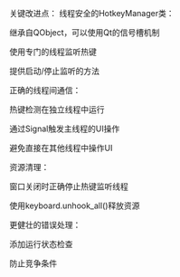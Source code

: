 关键改进点：
线程安全的HotkeyManager类：

继承自QObject，可以使用Qt的信号槽机制

使用专门的线程监听热键

提供启动/停止监听的方法

正确的线程间通信：

热键检测在独立线程中运行

通过Signal触发主线程的UI操作

避免直接在其他线程中操作UI

资源清理：

窗口关闭时正确停止热键监听线程

使用keyboard.unhook_all()释放资源

更健壮的错误处理：

添加运行状态检查

防止竞争条件

```angular2html

```